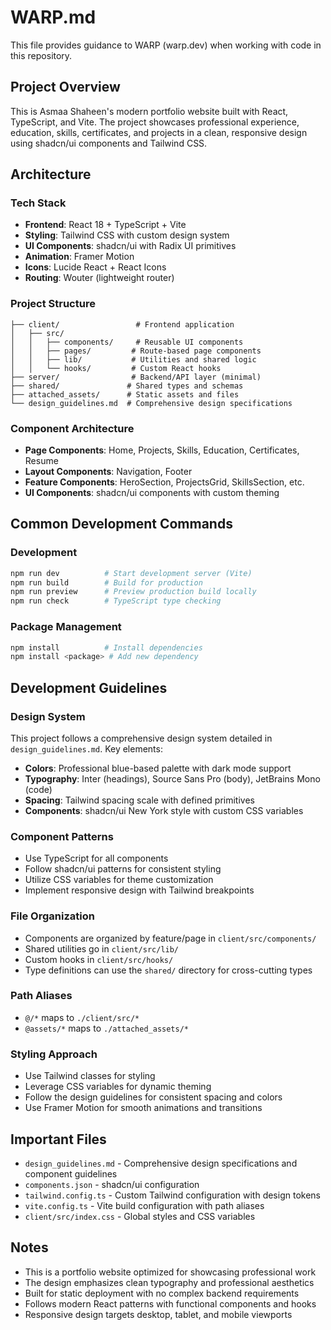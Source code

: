# WARP.md

This file provides guidance to WARP (warp.dev) when working with code in this repository.

## Project Overview

This is Asmaa Shaheen's modern portfolio website built with React, TypeScript, and Vite. The project showcases professional experience, education, skills, certificates, and projects in a clean, responsive design using shadcn/ui components and Tailwind CSS.

## Architecture

### Tech Stack
- **Frontend**: React 18 + TypeScript + Vite
- **Styling**: Tailwind CSS with custom design system
- **UI Components**: shadcn/ui with Radix UI primitives
- **Animation**: Framer Motion
- **Icons**: Lucide React + React Icons
- **Routing**: Wouter (lightweight router)

### Project Structure
```
├── client/                 # Frontend application
│   ├── src/
│   │   ├── components/     # Reusable UI components
│   │   ├── pages/         # Route-based page components  
│   │   ├── lib/           # Utilities and shared logic
│   │   └── hooks/         # Custom React hooks
├── server/                # Backend/API layer (minimal)
├── shared/               # Shared types and schemas
├── attached_assets/      # Static assets and files
└── design_guidelines.md  # Comprehensive design specifications
```

### Component Architecture
- **Page Components**: Home, Projects, Skills, Education, Certificates, Resume
- **Layout Components**: Navigation, Footer
- **Feature Components**: HeroSection, ProjectsGrid, SkillsSection, etc.
- **UI Components**: shadcn/ui components with custom theming

## Common Development Commands

### Development
```bash
npm run dev          # Start development server (Vite)
npm run build        # Build for production
npm run preview      # Preview production build locally
npm run check        # TypeScript type checking
```

### Package Management
```bash
npm install          # Install dependencies
npm install <package> # Add new dependency
```

## Development Guidelines

### Design System
This project follows a comprehensive design system detailed in `design_guidelines.md`. Key elements:

- **Colors**: Professional blue-based palette with dark mode support
- **Typography**: Inter (headings), Source Sans Pro (body), JetBrains Mono (code)
- **Spacing**: Tailwind spacing scale with defined primitives
- **Components**: shadcn/ui New York style with custom CSS variables

### Component Patterns
- Use TypeScript for all components
- Follow shadcn/ui patterns for consistent styling
- Utilize CSS variables for theme customization
- Implement responsive design with Tailwind breakpoints

### File Organization
- Components are organized by feature/page in `client/src/components/`
- Shared utilities go in `client/src/lib/`
- Custom hooks in `client/src/hooks/`
- Type definitions can use the `shared/` directory for cross-cutting types

### Path Aliases
- `@/*` maps to `./client/src/*`
- `@assets/*` maps to `./attached_assets/*`

### Styling Approach
- Use Tailwind classes for styling
- Leverage CSS variables for dynamic theming
- Follow the design guidelines for consistent spacing and colors
- Use Framer Motion for smooth animations and transitions

## Important Files

- `design_guidelines.md` - Comprehensive design specifications and component guidelines
- `components.json` - shadcn/ui configuration
- `tailwind.config.ts` - Custom Tailwind configuration with design tokens
- `vite.config.ts` - Vite build configuration with path aliases
- `client/src/index.css` - Global styles and CSS variables

## Notes

- This is a portfolio website optimized for showcasing professional work
- The design emphasizes clean typography and professional aesthetics
- Built for static deployment with no complex backend requirements
- Follows modern React patterns with functional components and hooks
- Responsive design targets desktop, tablet, and mobile viewports